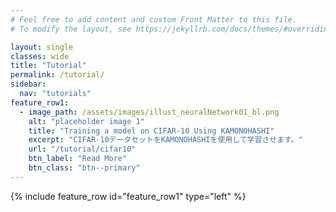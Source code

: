 ```yaml
---
# Feel free to add content and custom Front Matter to this file.
# To modify the layout, see https://jekyllrb.com/docs/themes/#overriding-theme-defaults

layout: single
classes: wide
title: "Tutorial"
permalink: /tutorial/
sidebar:
  nav: "tutorials"
feature_row1:
  - image_path: /assets/images/illust_neuralNetwork01_bl.png
    alt: "placeholder image 1"
    title: "Training a model on CIFAR-10 Using KAMONOHASHI"
    excerpt: "CIFAR-10データセットをKAMONOHASHIを使用して学習させます。"
    url: "/tutorial/cifar10"
    btn_label: "Read More"
    btn_class: "btn--primary"
---
```

{% include feature_row id="feature_row1" type="left" %}
